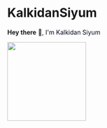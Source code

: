 # KalkidanSiyum
<b>Hey there</b> :wave:, <span style="color:#040720;">I'm Kalkidan Siyum</span>

<img height="180em" src="https://github-readme-stats.vercel.app/api?username=ksiyum&show_icons=true&hide_border=true&&count_private=true&include_all_commits=true" />